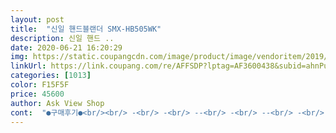 ```yaml
---
layout: post 
title:  "신일 핸드블랜더 SMX-HB505WK" 
description: 신일 핸드 ..
date: 2020-06-21 16:20:29 
img: https://static.coupangcdn.com/image/product/image/vendoritem/2019/06/28/3708650693/61e0fecd-124b-4e16-b17a-1a01b6618dbf.jpg 
linkUrl: https://link.coupang.com/re/AFFSDP?lptag=AF3600438&subid=ahnPublicAsk&pageKey=92930340&itemId=288512010&vendorItemId=3708650693&traceid=V0-113-e83e32f5eda067e3 
categories: [1013] 
color: F15F5F 
price: 45600 
author: Ask View Shop 
cont:  "●구매후기●<br/><br/> -<br/> -<br/> -‐<br/> -<br/> -‐<br/> -<br/> -<br/>12단계 강도 조절 가능한데... <br/><br/>2달후<br/>3<br/> -4개월은 된 사용 후기네요.<br/><br/>3주후<br/><br/><br/>갈려지는 아래까진 안내려오겠지? 설마? ㅜ 라고 생각중입니다... <br/><br/>거두절미하고 걍 쓸때마다 생각드는 건<br/>거름망으로 거를 때 빡세요.<br/><br/>결국 이건 못쓰고 단품자동다지기샀는데<br/>고무패킹  안쪽까지  다닦아야  안심하고  사용할수있을듯해요<br/>구석구석  닦아서  써야해요<br/>그건 여전하고<br/>그래도 블렌드는 블렌드대로 필요해서 샀어요,<br/>그래서 솔직하게<br/>그리고 핸드블랜더 설거지 후 물기 말랐다고 다 마른게 아니더라구요.<br/><br/>그리고, 거품기, 다지기 있어서 좋아요<br/>그밖에는 갈기에도 편하고 다른 핸드블랜드를 써본적이 없어 얼마나 잘갈리는 건진 잘 모르겠으나 만족하는 편입니다.<br/><br/>그치만 다른 일반 믹서기들도 고무패킹이나 칼날 중심과 모터 연결되는 사이에 건조하게 관리하는 건 똑같이 신경써야하니 또이또이 일수도.<br/>.<br/><br/>냄비같은건  어디  구멍이나 홈이없어서  몇번닦으면  되는데  이건정말  고무패킹안쪽닦는데 한도끝도없이 계속  묻어나오는데 답안나와요 구연산  냄비에끓여서  넣고있고 식초넣어서  끓이고 세제로닦고나서 이쑤시개로닦으니<br/>넓은 통의 믹서는 물 없는 건재료들만 쓰세요.<br/><br/>넓은 통의 믹서도 뚜껑에 핸드블랜더보다 더 더<br/>녹물, 물차서 물때 끼는거, 그게 언제 어떻게 쌓이는 냄새 찌든때일까 등등<br/>다만 초기 이유식 할 때 쌀 가는건 엄청 곱게 갈리진 않아요.<br/><br/>다지기  단품으로만  사려고요<br/>다지기.<br/> 거품기도  테스트해보고나서  이유식만드셔요<br/>다지기도  물조금넣고  고기갈려고썼는데 내용물이<br/>들어간 물이 잘 빠지지도 않아서 빼는 방법을 설명하기도 복잡하고 어렵네요 <br/>디자인 굳<br/>마른행주를 손바닥에 올려서 어쩌구저쩌구 식으로 막 몇분은 쳐 내야 겨우 물이 찔끔찔끔씩 묻어 빠진다는.<br/>.<br/><br/>몇이이나  더닦아야할지 ㅠㅠ 겉에서묻어나는건  다닦았는데<br/>몇일더  닦아보고  후기남길게요<br/>모터 들어간건 신일이지! 이거 하나 믿고 구입했어요.<br/><br/>모터도  좋고 성능면에선  사실문제없는데<br/>몰라서 부엌 초토화 한번 됐어요.<br/> ㅎㅎ<br/>무게도 생각보다 가벼워서 사용하기 좋습니다.<br/><br/>무조건  끓는물에  구연산이나  식초넣고  담가뒀다가 기름칠해서<br/>물 넣으면 밖으로 다 샙니다.<br/><br/>물이 차요... <br/>... <br/><br/>미니절구로쓰심이좋을것도  같아요<br/>믹서는  세척만  매일매일하다  결국  못썼고요<br/>받아서 테스트 해보니 출력대비 모터소리 엄청 조용하고<br/>벌써  초기 2단계  넘어가버려서   전  중기때  쓸<br/>보는 사람이 어떻게 느끼든 솔직하게 쓰는게 답이네요.<br/><br/>비싸더라도 걍 믿고 쓰는 제품 살걸이라는 생각... <br/>.<br/><br/>비싸더라도 실물보고 사거나<br/>사시는  분들은  믹서  고무패킹  세척후잘확인하시고<br/>사진은 한번 딱았는데도 구멍이 좁아 안닦여서 남아있는 상태입니다.<br/> 색깔 정도만 확인해 보세요.<br/><br/>소고기이유식은  결국  집에있던  콜 제품으로  해주고있어요<br/>신경 안 쓰이는 분이라면 사시면 될듯요.<br/><br/>심하게  깔끔떠는스탈아닌데도  이건  못쓰겠어요<br/>쓸때마다 물기 털때마다 어찌나 스트레스 받는지.<br/>.<br/><br/>아기 이유식 용으로 사려규 핸드 블랜드 알아보다 구매했어요.<br/><br/>안그러면  해로운물질  아이입에  들어가는거니까요<br/>어지간한건 3단계 내외로 사용해도 충분할 듯.<br/><br/>어쩌면 초반에 이걸 잘 몰라서 안에 물기가 안말라 녹슬어서 위에 설명한 갈색이 묻어나온 거일 수도 있다는 생각도 해봅니다.<br/><br/>역시  첨부터  자동다지기만  살껄  후회했어요<br/>우연히 다시 보게돼서 추가 글 씁니다.<br/><br/>이 후기 쓸 때 그냥 좋게좋게 썼는데<br/>이건 털어도 정말 안에 물이 꽉 찼을 때나 조금 나오고<br/>이렇게 얘기해보니 관리하기 불편한 거일 수도 있다는 생각도 드네요.<br/> ㅋㅋ<br/>이리저리튀고  난리나서  한번쓰고  안썼어요<br/>이유식하려고  샀는데 연마제 닦다가  세월맞을뻔했어요<br/>저 같은 경우는 털어보니 쌀갈았던 하얀 물이 그대로 나왔어요.<br/><br/>저렇게  또  계속  나와요 <br/>전체적으로  제껀  하자물품이온건지<br/>절구도 간식줄때 간간히 써먹게되요<br/>절구도  작은것보단  나중을위해  큰걸로  사놓으시면<br/>제가 살 때만해도 후기가 많이 없어서<br/>좋은 제품이에요.<br/><br/>좋을듯해요<br/>중기  후기에는  자동다지기만있어도 만사오케이<br/>중기부턴 괜찮은데 이 제품 사용하실거면 초기 이유식엔 쌀가루를 사서 쓰시는 걸 권장합니다.<br/><br/>지난번 기본 핸드블랜더 안에 물이 잘 들어가서<br/>차라리 핸드블랜더는 힘있게 털면 나오기라도 하지<br/>초기는  믹서기만있어도 되고  혹은  절구<br/>초기땐  고기빼곤  미니절구로도  충분하니까  차라리<br/>추가후기 쓰고 싶었는데 육아에 쩔어 쓸 기회가 없다<br/>출력도 맘에 들었구요.<br/><br/>탈탈 털면 중심부 틈 사이에서 물 엄청 많이 나옵니다.<br/><br/>털고 말리기 힘들다고 쓴 것 같은데<br/>토마토 갈았는데, 믹스기만큼 미세하게는 안되네요<br/>한 1주째 사용했을 때 핸드 블랜드 와 본체 끼우는 사이 중간에 녹물? 같은 갈색물이 생기더라구요.<br/> 블랜드랑 본체 둘다 묻어져 있어서 어디에서 발생한건진 정확히 잘 모르겠어요.<br/><br/>한번 딱고는 계속 나오진 않는, 지켜보긴 해야할듯요.<br/><br/>후기가 좀 극단적으로 갈리는 경향이 있어서 고민 많이 하다가<br/>후기중에.<br/>.<br/> 안에 물이 차서 녹물 나오는 것 같다는 글을 보긴 했는데 설마 내가.<br/>.<br/> 하는 식으로 샀다가 너무 스트레스 받은 분들이 꽤 있는 듯 해서... <br/><br/>힘도 좋네요.<br/><br/><br/> -<br/> -<br/> -‐<br/> -<br/> -‐<br/> -<br/> -<br/>12단계 강도 조절 가능한데... <br/><br/>2달후<br/>3<br/> -4개월은 된 사용 후기네요.<br/><br/>3주후<br/><br/><br/>갈려지는 아래까진 안내려오겠지? 설마? ㅜ 라고 생각중입니다... <br/><br/>거두절미하고 걍 쓸때마다 생각드는 건<br/>거름망으로 거를 때 빡세요.<br/><br/>결국 이건 못쓰고 단품자동다지기샀는데<br/>고무패킹  안쪽까지  다닦아야  안심하고  사용할수있을듯해요<br/>구석구석  닦아서  써야해요<br/>그건 여전하고<br/>그래도 블렌드는 블렌드대로 필요해서 샀어요,<br/>그래서 솔직하게<br/>그리고 핸드블랜더 설거지 후 물기 말랐다고 다 마른게 아니더라구요.<br/><br/>그리고, 거품기, 다지기 있어서 좋아요<br/>그밖에는 갈기에도 편하고 다른 핸드블랜드를 써본적이 없어 얼마나 잘갈리는 건진 잘 모르겠으나 만족하는 편입니다.<br/><br/>그치만 다른 일반 믹서기들도 고무패킹이나 칼날 중심과 모터 연결되는 사이에 건조하게 관리하는 건 똑같이 신경써야하니 또이또이 일수도.<br/>.<br/><br/>냄비같은건  어디  구멍이나 홈이없어서  몇번닦으면  되는데  이건정말  고무패킹안쪽닦는데 한도끝도없이 계속  묻어나오는데 답안나와요 구연산  냄비에끓여서  넣고있고 식초넣어서  끓이고 세제로닦고나서 이쑤시개로닦으니<br/>넓은 통의 믹서는 물 없는 건재료들만 쓰세요.<br/><br/>넓은 통의 믹서도 뚜껑에 핸드블랜더보다 더 더<br/>녹물, 물차서 물때 끼는거, 그게 언제 어떻게 쌓이는 냄새 찌든때일까 등등<br/>다만 초기 이유식 할 때 쌀 가는건 엄청 곱게 갈리진 않아요.<br/><br/>다지기  단품으로만  사려고요<br/>다지기.<br/> 거품기도  테스트해보고나서  이유식만드셔요<br/>다지기도  물조금넣고  고기갈려고썼는데 내용물이<br/>들어간 물이 잘 빠지지도 않아서 빼는 방법을 설명하기도 복잡하고 어렵네요 <br/>디자인 굳<br/>마른행주를 손바닥에 올려서 어쩌구저쩌구 식으로 막 몇분은 쳐 내야 겨우 물이 찔끔찔끔씩 묻어 빠진다는.<br/>.<br/><br/>몇이이나  더닦아야할지 ㅠㅠ 겉에서묻어나는건  다닦았는데<br/>몇일더  닦아보고  후기남길게요<br/>모터 들어간건 신일이지! 이거 하나 믿고 구입했어요.<br/><br/>모터도  좋고 성능면에선  사실문제없는데<br/>몰라서 부엌 초토화 한번 됐어요.<br/> ㅎㅎ<br/>무게도 생각보다 가벼워서 사용하기 좋습니다.<br/><br/>무조건  끓는물에  구연산이나  식초넣고  담가뒀다가 기름칠해서<br/>물 넣으면 밖으로 다 샙니다.<br/><br/>물이 차요... <br/>... <br/><br/>미니절구로쓰심이좋을것도  같아요<br/>믹서는  세척만  매일매일하다  결국  못썼고요<br/>받아서 테스트 해보니 출력대비 모터소리 엄청 조용하고<br/>벌써  초기 2단계  넘어가버려서   전  중기때  쓸<br/>보는 사람이 어떻게 느끼든 솔직하게 쓰는게 답이네요.<br/><br/>비싸더라도 걍 믿고 쓰는 제품 살걸이라는 생각... <br/>.<br/><br/>비싸더라도 실물보고 사거나<br/>사시는  분들은  믹서  고무패킹  세척후잘확인하시고<br/>사진은 한번 딱았는데도 구멍이 좁아 안닦여서 남아있는 상태입니다.<br/> 색깔 정도만 확인해 보세요.<br/><br/>소고기이유식은  결국  집에있던  콜 제품으로  해주고있어요<br/>신경 안 쓰이는 분이라면 사시면 될듯요.<br/><br/>심하게  깔끔떠는스탈아닌데도  이건  못쓰겠어요<br/>쓸때마다 물기 털때마다 어찌나 스트레스 받는지.<br/>.<br/><br/>아기 이유식 용으로 사려규 핸드 블랜드 알아보다 구매했어요.<br/><br/>안그러면  해로운물질  아이입에  들어가는거니까요<br/>어지간한건 3단계 내외로 사용해도 충분할 듯.<br/><br/>어쩌면 초반에 이걸 잘 몰라서 안에 물기가 안말라 녹슬어서 위에 설명한 갈색이 묻어나온 거일 수도 있다는 생각도 해봅니다.<br/><br/>역시  첨부터  자동다지기만  살껄  후회했어요<br/>우연히 다시 보게돼서 추가 글 씁니다.<br/><br/>이 후기 쓸 때 그냥 좋게좋게 썼는데<br/>이건 털어도 정말 안에 물이 꽉 찼을 때나 조금 나오고<br/>이렇게 얘기해보니 관리하기 불편한 거일 수도 있다는 생각도 드네요.<br/> ㅋㅋ<br/>이리저리튀고  난리나서  한번쓰고  안썼어요<br/>이유식하려고  샀는데 연마제 닦다가  세월맞을뻔했어요<br/>저 같은 경우는 털어보니 쌀갈았던 하얀 물이 그대로 나왔어요.<br/><br/>저렇게  또  계속  나와요 <br/>전체적으로  제껀  하자물품이온건지<br/>절구도 간식줄때 간간히 써먹게되요<br/>절구도  작은것보단  나중을위해  큰걸로  사놓으시면<br/>제가 살 때만해도 후기가 많이 없어서<br/>좋은 제품이에요.<br/><br/>좋을듯해요<br/>중기  후기에는  자동다지기만있어도 만사오케이<br/>중기부턴 괜찮은데 이 제품 사용하실거면 초기 이유식엔 쌀가루를 사서 쓰시는 걸 권장합니다.<br/><br/>지난번 기본 핸드블랜더 안에 물이 잘 들어가서<br/>차라리 핸드블랜더는 힘있게 털면 나오기라도 하지<br/>초기는  믹서기만있어도 되고  혹은  절구<br/>초기땐  고기빼곤  미니절구로도  충분하니까  차라리<br/>추가후기 쓰고 싶었는데 육아에 쩔어 쓸 기회가 없다<br/>출력도 맘에 들었구요.<br/><br/>탈탈 털면 중심부 틈 사이에서 물 엄청 많이 나옵니다.<br/><br/>털고 말리기 힘들다고 쓴 것 같은데<br/>토마토 갈았는데, 믹스기만큼 미세하게는 안되네요<br/>한 1주째 사용했을 때 핸드 블랜드 와 본체 끼우는 사이 중간에 녹물? 같은 갈색물이 생기더라구요.<br/> 블랜드랑 본체 둘다 묻어져 있어서 어디에서 발생한건진 정확히 잘 모르겠어요.<br/><br/>한번 딱고는 계속 나오진 않는, 지켜보긴 해야할듯요.<br/><br/>후기가 좀 극단적으로 갈리는 경향이 있어서 고민 많이 하다가<br/>후기중에.<br/>.<br/> 안에 물이 차서 녹물 나오는 것 같다는 글을 보긴 했는데 설마 내가.<br/>.<br/> 하는 식으로 샀다가 너무 스트레스 받은 분들이 꽤 있는 듯 해서... <br/><br/>힘도 좋네요.<br/><br/>" 
---
```

